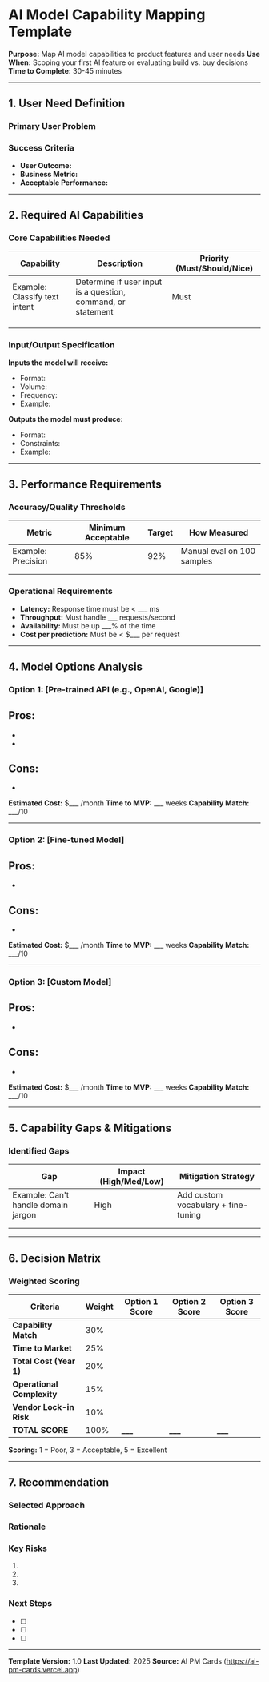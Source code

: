 # AI Model Capability Mapping Template

**Purpose:** Map AI model capabilities to product features and user needs
**Use When:** Scoping your first AI feature or evaluating build vs. buy decisions
**Time to Complete:** 30-45 minutes

---

## 1. User Need Definition

### Primary User Problem
<!-- What problem are users actually trying to solve? Be specific. -->



### Success Criteria
<!-- How will you know if this solves the problem? -->
- **User Outcome:**
- **Business Metric:**
- **Acceptable Performance:**


---

## 2. Required AI Capabilities

### Core Capabilities Needed
<!-- What must the AI be able to do? List specific capabilities, not technologies. -->

| Capability | Description | Priority (Must/Should/Nice) |
|------------|-------------|----------------------------|
| Example: Classify text intent | Determine if user input is a question, command, or statement | Must |
|  |  |  |
|  |  |  |
|  |  |  |

### Input/Output Specification

**Inputs the model will receive:**
- Format:
- Volume:
- Frequency:
- Example:

**Outputs the model must produce:**
- Format:
- Constraints:
- Example:

---

## 3. Performance Requirements

### Accuracy/Quality Thresholds

| Metric | Minimum Acceptable | Target | How Measured |
|--------|-------------------|--------|--------------|
| Example: Precision | 85% | 92% | Manual eval on 100 samples |
|  |  |  |  |
|  |  |  |  |

### Operational Requirements

- **Latency:** Response time must be < ___ ms
- **Throughput:** Must handle ___ requests/second
- **Availability:** Must be up ___% of the time
- **Cost per prediction:** Must be < $___ per request

---

## 4. Model Options Analysis

### Option 1: [Pre-trained API (e.g., OpenAI, Google)]

**Pros:**
-
-
-

**Cons:**
-
-

**Estimated Cost:** $___ /month
**Time to MVP:** ___ weeks
**Capability Match:** ___/10

---

### Option 2: [Fine-tuned Model]

**Pros:**
-
-

**Cons:**
-
-

**Estimated Cost:** $___ /month
**Time to MVP:** ___ weeks
**Capability Match:** ___/10

---

### Option 3: [Custom Model]

**Pros:**
-
-

**Cons:**
-
-

**Estimated Cost:** $___ /month
**Time to MVP:** ___ weeks
**Capability Match:** ___/10

---

## 5. Capability Gaps & Mitigations

### Identified Gaps
<!-- What capabilities are missing or underperform? -->

| Gap | Impact (High/Med/Low) | Mitigation Strategy |
|-----|----------------------|---------------------|
| Example: Can't handle domain jargon | High | Add custom vocabulary + fine-tuning |
|  |  |  |
|  |  |  |

---

## 6. Decision Matrix

### Weighted Scoring

| Criteria | Weight | Option 1 Score | Option 2 Score | Option 3 Score |
|----------|--------|----------------|----------------|----------------|
| **Capability Match** | 30% |  |  |  |
| **Time to Market** | 25% |  |  |  |
| **Total Cost (Year 1)** | 20% |  |  |  |
| **Operational Complexity** | 15% |  |  |  |
| **Vendor Lock-in Risk** | 10% |  |  |  |
| **TOTAL SCORE** | 100% | **___** | **___** | **___** |

**Scoring:** 1 = Poor, 3 = Acceptable, 5 = Excellent

---

## 7. Recommendation

### Selected Approach
<!-- Which option are you recommending? -->



### Rationale
<!-- Why is this the best choice given your constraints? -->



### Key Risks
1.
2.
3.

### Next Steps
- [ ]
- [ ]
- [ ]

---

**Template Version:** 1.0
**Last Updated:** 2025
**Source:** AI PM Cards (https://ai-pm-cards.vercel.app)
